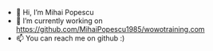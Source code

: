 - 👋 Hi, I’m Mihai Popescu
- 🌱 I’m currently working on https://github.com/MihaiPopescu1985/wowotraining.com
- 📫 You can reach me on github :)

